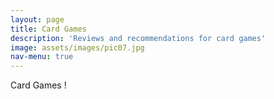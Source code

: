 ```yaml
---
layout: page
title: Card Games
description: 'Reviews and recommendations for card games'
image: assets/images/pic07.jpg
nav-menu: true
---
```


Card Games !